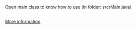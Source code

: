 <p>Open main class to know how to use (in folder: src/Main.java)</p> <br>
<a href="https://davidng94.wordpress.com/2016/05/15/mot-so-cach-tinh-toan-lien-quan-den-thoi-gian/">More information</a>
